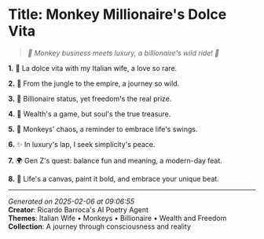 # Title: Monkey Millionaire's Dolce Vita

> *🌴 Monkey business meets luxury, a billionaire's wild ride! 🍌*

**1.** 🐒 La dolce vita with my Italian wife, a love so rare.


**2.** 🦍 From the jungle to the empire, a journey so wild.


**3.** 💎 Billionaire status, yet freedom's the real prize.


**4.** 💸 Wealth's a game, but soul's the true treasure.


**5.** 🌴 Monkeys' chaos, a reminder to embrace life's swings.


**6.** ✨ In luxury's lap, I seek simplicity's peace.


**7.** 🌍 Gen Z's quest: balance fun and meaning, a modern-day feat.


**8.** 🌟 Life's a canvas, paint it bold, and embrace your unique beat.



---

*Generated on 2025-02-06 at 09:06:55*  
**Creator**: Ricardo Barroca's AI Poetry Agent  
**Themes**: Italian Wife • Monkeys • Billionaire • Wealth and Freedom  
**Collection**: A journey through consciousness and reality